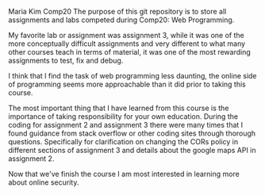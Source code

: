 Maria Kim Comp20 
The purpose of this git repository is to store all assignments and labs competed
during Comp20: Web Programming. 

My favorite lab or assignment was assignment 3, while it was one of the more 
conceptually difficult assignments and very different to what many other courses
teach in terms of material, it was one of the most rewarding assignments to 
test, fix and debug. 

I think that I find the task of web programming less daunting, the online side 
of programming seems more approachable than it did prior to taking this course.

The most important thing that I have learned from this course is the importance
of taking responsibility for your own education. During the coding for 
assignment 2 and assignment 3 there were many times that I found guidance from 
stack overflow or other coding sites through thorough questions. Specifically 
for clarification on changing the CORs policy in different sections of 
assignment 3 and details about the google maps API in assignment 2. 

Now that we've finish the course I am most interested in learning more about
online security. 